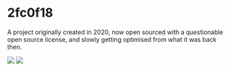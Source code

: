 # 2fc0f18

A project originally created in 2020, now open sourced with a questionable open source license, and slowly getting optimised from what it was back then.

![](https://raw.githubusercontent.com/valoeghese/2fc0f18/master/images/taters_and_birds.png)
![](https://raw.githubusercontent.com/valoeghese/2fc0f18/master/images/corrupt_forest.png)